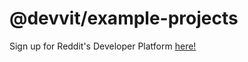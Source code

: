 # @devvit/example-projects

Sign up for Reddit's Developer Platform [here!](https://developers.reddit.com)
